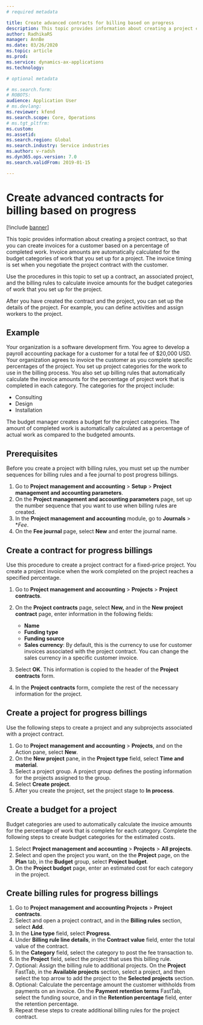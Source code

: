 ```yaml
---
# required metadata

title: Create advanced contracts for billing based on progress
description: This topic provides information about creating a project contract, so that you can generate invoices for a customer based on a percentage of completed work.
author: RadhikaRS
manager: AnnBe
ms.date: 03/26/2020
ms.topic: article
ms.prod: 
ms.service: dynamics-ax-applications
ms.technology: 

# optional metadata

# ms.search.form: 
# ROBOTS: 
audience: Application User
# ms.devlang: 
ms.reviewer: kfend
ms.search.scope: Core, Operations
# ms.tgt_pltfrm: 
ms.custom: 
ms.assetid: 
ms.search.region: Global
ms.search.industry: Service industries
ms.author: v-radsh
ms.dyn365.ops.version: 7.0
ms.search.validFrom: 2019-01-15

---
```


# Create advanced contracts for billing based on progress
[!include [banner](../includes/banner.md)]

This topic provides information about creating a project contract, so that you can create invoices for a customer based on a percentage of completed work. Invoice amounts are automatically calculated for the budget categories of work that you set up for a project. The invoice timing is set when you negotiate the project contract with the customer.

Use the procedures in this topic to set up a contract, an associated project, and the billing rules to calculate invoice amounts for the budget categories of work that you set up for the project.

After you have created the contract and the project, you can set up the details of the project. For example, you can define activities and assign workers to the project.

## Example

Your organization is a software development firm. You agree to develop a payroll accounting package for a customer for a total fee of $20,000 USD. Your organization agrees to invoice the customer as you complete specific percentages of the project. You set up project categories for the work to use in the billing process. You also set up billing rules that automatically calculate the invoice amounts for the percentage of project work that is completed in each category. The categories for the project include:

- Consulting
- Design
- Installation

The budget manager creates a budget for the project categories. The amount of completed work is automatically calculated as a percentage of actual work as compared to the budgeted amounts.

## Prerequisites

Before you create a project with billing rules, you must set up the number sequences for billing rules and a fee journal to post progress billings. 

1. Go to **Project management and accounting** \> **Setup** \> **Project management and accounting parameters**.
2. On the **Project management and accounting parameters** page, set up the number sequence that you want to use when billing rules are created. 
3. In the **Project management and accounting** module, go to **Journals** > **Fee*.
4. On the **Fee journal** page, select **New** and enter the journal name. 

## Create a contract for progress billings

Use this procedure to create a project contract for a fixed-price project. You create a project invoice when the work completed on the project reaches a specified percentage.

1. Go to **Project management and accounting** \> **Projects** \> **Project contracts**.
2. On the **Project contracts** page, select **New,** and in the **New project contract** page, enter information in the following fields:

     - **Name**
     - **Funding type**
     - **Funding source**
     - **Sales currency**: By default, this is the currency to use for customer invoices associated with the project contract. You can change the sales currency in a specific customer invoice.

4. Select **OK**. This information is copied to the header of the **Project contracts** form.
5. In the **Project contracts** form, complete the rest of the necessary information for the project.

## Create a project for progress billings

Use the following steps to create a project and any subprojects associated with a project contract.

1. Go to **Project management and accounting** \> **Projects**, and on the Action pane, select **New**.
2. On the **New project** pane, in the **Project type** field, select **Time and material**.
3. Select a project group. A project group defines the posting information for the projects assigned to the group.
4. Select **Create project**. 
5. After you create the project, set the project stage to **In process**. 

## Create a budget for a project

Budget categories are used to automatically calculate the invoice amounts for the percentage of work that is complete for each category. Complete the following steps to create budget categories for the estimated costs.

1. Select **Project management and accounting** \> **Projects** \> **All projects**.
2. Select and open the project you want, on the the **Project** page, on the **Plan** tab, in the **Budget** group, select **Project budget**.
3. On the **Project budget** page, enter an estimated cost for each category in the project.
    
## Create billing rules for progress billings

1. Go to **Project management and accounting Projects** \> **Project contracts**.
2. Select and open a project contract, and in the **Billing rules** section, select **Add**.
3. In the **Line type** field, select **Progress**.
4. Under **Billing rule line details**, in the **Contract value** field, enter the total value of the contract.
5. In the **Category** field, select the category to post the fee transaction to.
6. In the **Project** field, select the project that uses this billing rule.
7. Optional: Assign the billing rule to additional projects. On the **Project** FastTab, in the **Available projects** section, select a project, and then select the top arrow to add the project to the **Selected projects** section.
8. Optional: Calculate the percentage amount the customer withholds from payments on an invoice. On the **Payment retention terms** FastTab, select the funding source, and in the **Retention percentage** field, enter the retention percentage.
9. Repeat these steps to create additional billing rules for the project contract.
